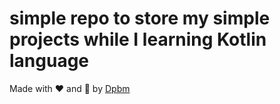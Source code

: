 # simple repo to store my simple projects while I learning Kotlin language

Made with ❤ and 📓 by [Dpbm](https://github.com/Dpbm)
